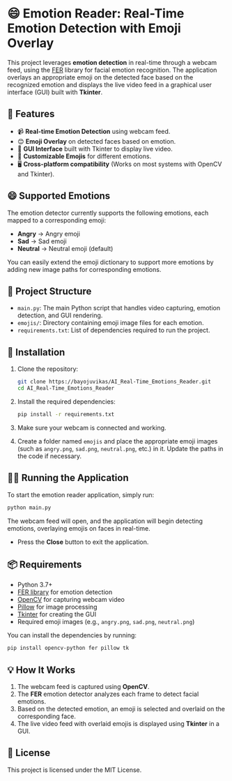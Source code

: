 # 😄 Emotion Reader: Real-Time Emotion Detection with Emoji Overlay

This project leverages **emotion detection** in real-time through a webcam feed, using the [FER](https://github.com/priya-dwivedi/fer) library for facial emotion recognition. The application overlays an appropriate emoji on the detected face based on the recognized emotion and displays the live video feed in a graphical user interface (GUI) built with **Tkinter**.

## 🧠 Features

* 📹 **Real-time Emotion Detection** using webcam feed.
* 😊 **Emoji Overlay** on detected faces based on emotion.
* 🎥 **GUI Interface** built with Tkinter to display live video.
* 🎨 **Customizable Emojis** for different emotions.
* 🖥️ **Cross-platform compatibility** (Works on most systems with OpenCV and Tkinter).

## 😄 Supported Emotions

The emotion detector currently supports the following emotions, each mapped to a corresponding emoji:

* **Angry** → Angry emoji
* **Sad** → Sad emoji
* **Neutral** → Neutral emoji (default)

You can easily extend the emoji dictionary to support more emotions by adding new image paths for corresponding emotions.

## 🧱 Project Structure

* `main.py`: The main Python script that handles video capturing, emotion detection, and GUI rendering.
* `emojis/`: Directory containing emoji image files for each emotion.
* `requirements.txt`: List of dependencies required to run the project.

## 🚀 Installation

1. Clone the repository:

   ```bash
   git clone https://bayojuvikas/AI_Real-Time_Emotions_Reader.git
   cd AI_Real-Time_Emotions_Reader
   ```

2. Install the required dependencies:

   ```bash
   pip install -r requirements.txt
   ```

3. Make sure your webcam is connected and working.

4. Create a folder named `emojis` and place the appropriate emoji images (such as `angry.png`, `sad.png`, `neutral.png`, etc.) in it. Update the paths in the code if necessary.

## 🏃‍♂️ Running the Application

To start the emotion reader application, simply run:

```bash
python main.py
```

The webcam feed will open, and the application will begin detecting emotions, overlaying emojis on faces in real-time.

* Press the **Close** button to exit the application.

## 📦 Requirements

* Python 3.7+
* [FER library](https://github.com/priya-dwivedi/fer) for emotion detection
* [OpenCV](https://opencv.org/) for capturing webcam video
* [Pillow](https://python-pillow.org/) for image processing
* [Tkinter](https://wiki.python.org/moin/TkInter) for creating the GUI
* Required emoji images (e.g., `angry.png`, `sad.png`, `neutral.png`)

You can install the dependencies by running:

```bash
pip install opencv-python fer pillow tk
```

## 💡 How It Works

1. The webcam feed is captured using **OpenCV**.
2. The **FER** emotion detector analyzes each frame to detect facial emotions.
3. Based on the detected emotion, an emoji is selected and overlaid on the corresponding face.
4. The live video feed with overlaid emojis is displayed using **Tkinter** in a GUI.

## 📄 License

This project is licensed under the MIT License.
